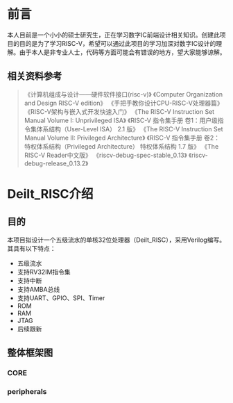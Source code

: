 # 前言
本人目前是一个小小的硕士研究生，正在学习数字IC前端设计相关知识。创建此项目的目的是为了学习RISC-V，希望可以通过此项目的学习加深对数字IC设计的理解。由于本人是非专业人士，代码等方面可能会有错误的地方，望大家能够谅解。


## 相关资料参考
> 《计算机组成与设计——硬件软件接口(risc-v)》</n>
> 《Computer Organization and Design RISC-V edition》
> 《手把手教你设计CPU-RISC-V处理器篇》
> 《RISC-V架构与嵌入式开发快速入门》
> 《The RISC-V Instruction Set Manual Volume I: Unprivileged ISA》
> 《RISC-V 指令集手册 卷1：用户级指令集体系结构（User-Level ISA） 2.1 版》
> 《The RISC-V Instruction Set Manual Volume II: Privileged Architecture》
> 《RISC-V 指令集手册 卷2：特权体系结构（Privileged Architecture） 特权体系结构 1.7 版》
> 《The RISC-V Reader中文版》
> 《riscv-debug-spec-stable_0.13》
> 《riscv-debug-release_0.13.2》


# Deilt_RISC介绍
## 目的
本项目拟设计一个五级流水的单核32位处理器（Deilt_RISC），采用Verilog编写。其具有以下特点：
- 五级流水
- 支持RV32IM指令集 
- 支持中断
- 支持AMBA总线
- 支持UART、GPIO、SPI、Timer
- ROM
- RAM
- JTAG
- 后续跟新

## 整体框架图

### CORE
### peripherals

